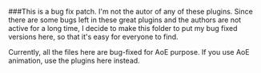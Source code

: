 ###This is a bug fix patch. I'm not the autor of any of these plugins.
Since there are some bugs left in these great plugins and the authors are not active for a long time, I decide to make this folder to put my bug fixed versions here, so that it's easy for everyone to find.

Currently, all the files here are bug-fixed for AoE purpose. If you use AoE animation, use the plugins here instead.

